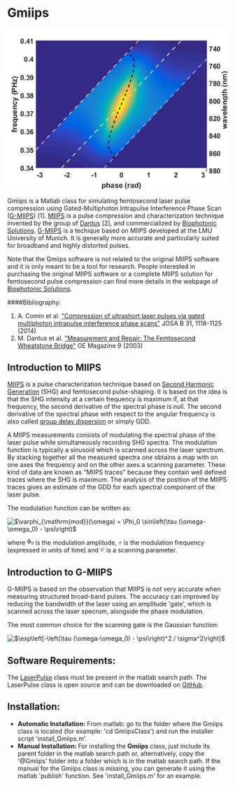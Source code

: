 Gmiips
========================================

![example_gmiips_trace](./pictures/Gmiips.jpg)

Gmiips is a Matlab class for simulating femtosecond laser pulse
compression using
Gated-Multiphoton Intrapulse Interference Phase Scan
([G-MIIPS](http://dx.doi.org/10.1364/JOSAB.31.001118)) [1].
[MIIPS](https://en.wikipedia.org/wiki/Multiphoton_intrapulse_interference_phase_scan) is a pulse compression and characterization technique invented
by the group of
[Dantus](http://spie.org/x17798.xml) [2], and
commercialized by
[Biophotonic Solutions](http://www.biophotonicsolutions.com/about.php). [G-MIIPS](https://www.osapublishing.org/josab/fulltext.cfm?uri=josab-31-5-1118&id=283564)
is a techique based on MIIPS developed at the LMU University of Munich.
It is generally more accurate and particularly suited for broadband and highly distorted pulses.  

Note that the Gmiips software is not related to the original MIIPS
software and it is only meant to be a tool for research. People
interested in purchasing the original MIIPS software or a complete MIIPS
solution for femtosecond pulse compression can find more details in
the webpage of
[Biophotonic Solutions](http://www.biophotonicsolutions.com/about.php).

####Bibliography:

1) A. Comin et al. ["Compression of ultrashort laser pulses via gated multiphoton intrapulse interference phase scans"](http://dx.doi.org/10.1364/JOSAB.31.001118) JOSA B 31, 1118-1125 (2014)
2) M. Dantus et al. ["Measurement and Repair: The Femtosecond Wheatstone Bridge"](http://spie.org/x17798.xml) OE Magazine 9 (2003)

Introduction to MIIPS
----------------------------------------

[MIIPS](https://en.wikipedia.org/wiki/Multiphoton_intrapulse_interference_phase_scan)
is a pulse characterization technique based on
[Second Harmonic Generation](https://en.wikipedia.org/wiki/Second-harmonic_generation)
(SHG) and femtosecond pulse-shaping. It is based on the idea is that
the SHG intensity at a certain frequency is maximum if, at that
frequency, the second derivative of the spectral phase is null.
The second derivative of the spectral phase with respect to the
angular frequency is also called
[group delay dispersion](http://www.rp-photonics.com/group_delay_dispersion.html)
or simply GDD.

A MIIPS measurements consists of modulating the spectral phase of
the laser pulse while simultaneously recording SHG spectra. The
modulation function is typically a sinusoid which is scanned across
the laser spectrum. By stacking together all the measured spectra
one obtains a map with on one axes the frequency and on the other
axes a scanning parameter. These kind of data are known as "MIIPS
traces" because they contain well defined traces where the SHG is
maximum. The analysis of the position of the MIIPS traces gives an
estimate of the GDD for each spectral component of the laser pulse.

The modulation function can be written as:

![\$\\varphi\_{\\mathrm{mod}}(\\omega) = \\Phi\_0 \\sin\\left(\\tau
(\\omega-\\omega\_0) -
\\psi\\right)\$](./manual/gmiips_overview_eq07743892383448464370.png)

where ![\$\\Phi\_0\$](./manual/gmiips_overview_eq01670008314846846562.png)  is the modulation amplitude, ![\$\\tau\$](./manual/gmiips_overview_eq14593889327204786447.png) is the
modulation frequency (expressed in units of time) and ![\$\\psi\$](./manual/gmiips_overview_eq01982406464486259838.png)  is a
scanning parameter.


Introduction to G-MIIPS
----------------------------------------

G-MIIPS is based on the observation that MIIPS is
not very accurate when measuring structured broad-band pulses. The
accuracy can improved by reducing the bandwidth of the laser using an
amplitude 'gate', which is scanned across the laser specrum, alongside
the phase modulation.

The most common choice for the scanning gate is the Gaussian function:

![\$\\exp\\left\[-\\left(\\tau (\\omega-\\omega\_0) - \\psi\\right)\^2 /
\\sigma\^2\\right\]\$](./manual/gmiips_overview_eq12530219416731055256.png)


Software Requirements:
----------------------------------------

The [LaserPulse](https://github.com/albeco/LaserPulseClass) class must
be present in the matlab search path. The LaserPulse class is open source
and can be downloaded on
[GitHub](https://github.com/albeco/LaserPulseClass).

Installation:
----------------------------------------

 * **Automatic Installation:**
    From matlab: go to the folder where the Gmiips class is located
    (for example: 'cd GmiipsClass') and run the installer script 'install_Gmiips.m'.
 * **Manual Installation:** For installing the **Gmiips** class, just
     include its parent folder in the matlab search path or,
     alternatively, copy the '@Gmiips' folder into a folder which is
     in the matlab search path.  If the manual for the Gmiips class is
     missing, you can generate it using the matlab 'publish'
     function. See 'install_Gmiips.m' for an example.
